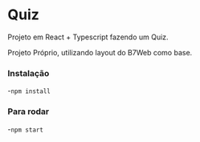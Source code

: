# Quiz

Projeto em React + Typescript fazendo um Quiz.

Projeto Próprio, utilizando layout do B7Web como base.

### Instalação
-`npm install`

### Para rodar
-`npm start`
